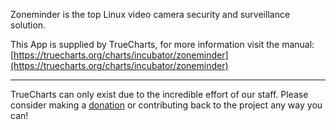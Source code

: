 Zoneminder is the top Linux video camera security and surveillance solution.

This App is supplied by TrueCharts, for more information visit the manual: [https://truecharts.org/charts/incubator/zoneminder](https://truecharts.org/charts/incubator/zoneminder)

---

TrueCharts can only exist due to the incredible effort of our staff.
Please consider making a [donation](https://truecharts.org/sponsor) or contributing back to the project any way you can!
